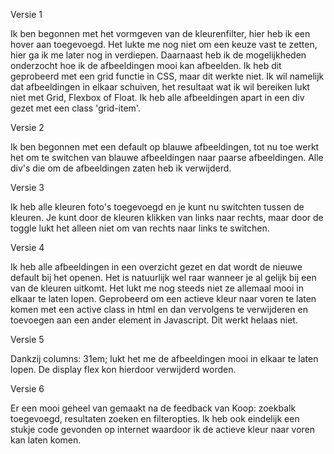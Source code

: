 Versie 1

Ik ben begonnen met het vormgeven van de kleurenfilter, hier heb ik een hover aan toegevoegd. 
Het lukte me nog niet om een keuze vast te zetten, hier ga ik me later nog in verdiepen. Daarnaast heb ik de mogelijkheden 
onderzocht hoe ik de afbeeldingen mooi kan afbeelden. Ik heb dit geprobeerd met een grid functie in CSS, maar dit werkte niet.
Ik wil namelijk dat afbeeldingen in elkaar schuiven, het resultaat wat ik wil bereiken lukt niet met Grid, Flexbox of Float. 
Ik heb alle afbeeldingen apart in een div gezet met een class 'grid-item'. 

Versie 2

Ik ben begonnen met een default op blauwe afbeeldingen, tot nu toe werkt het om te switchen van blauwe afbeeldingen naar 
paarse afbeeldingen. Alle div's die om de afbeeldingen zaten heb ik verwijderd.

Versie 3

Ik heb alle kleuren foto's toegevoegd en je kunt nu switchten tussen de kleuren. Je kunt door de kleuren klikken van links 
naar rechts, maar door de toggle lukt het alleen niet om van rechts naar links te switchen. 

Versie 4

Ik heb alle afbeeldingen in een overzicht gezet en dat wordt de nieuwe default bij het openen. Het is natuurlijk wel raar
wanneer je al gelijk bij een van de kleuren uitkomt. Het lukt me nog steeds niet ze allemaal mooi in elkaar te laten lopen. 
Geprobeerd om een actieve kleur naar voren te laten komen met een active class in html en dan vervolgens te verwijderen en 
toevoegen aan een ander element in Javascript. Dit werkt helaas niet.

Versie 5

Dankzij columns: 31em; lukt het me de afbeeldingen mooi in elkaar te laten lopen. De display flex kon hierdoor verwijderd 
worden. 

Versie 6

Er een mooi geheel van gemaakt na de feedback van Koop: zoekbalk toegevoegd, resultaten zoeken en filteropties. Ik heb 
ook eindelijk een stukje code gevonden op internet waardoor ik de actieve kleur naar voren kan laten komen. 
